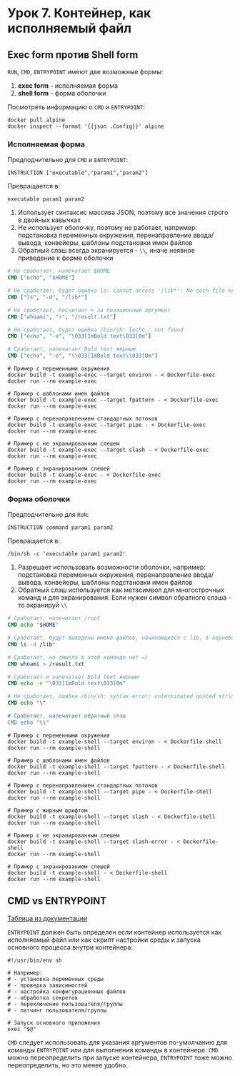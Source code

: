 # Урок 7. Контейнер, как исполняемый файл

## Exec form против Shell form

`RUN`, `CMD`, `ENTRYPOINT` имеют две возможные формы:

1. **exec form** - исполняемая форма
2. **shell form** - форма оболочки

Посмотреть информацию о `CMD` и `ENTRYPOINT`:
```shell
docker pull alpine
docker inspect --format '{{json .Config}}' alpine
```

### Исполняемая форма

Предподчительно для `CMD` и `ENTRYPOINT`:
```
INSTRUCTION ["executable","param1","param2"]
```

Превращается в:
```
executable param1 param2
```

1. Использует синтаксис массива JSON,
   поэтому все значения строго в двойных кавычках
2. Не использует оболочку, поэтому не работает, например:
   подстановка переменных окружения, перенаправление ввода/вывода,
   конвейеры, шаблоны подстановки имен файлов
3. Обратный слэш всегда экранируется - `\\`,
   иначе неявное приведение к форме оболочки

```dockerfile
# Не сработает, напечатает $HOME
CMD ["echo", "$HOME"]

# Не сработает, будет ошибка ls: cannot access '/lib*': No such file or directory
CMD ["ls", "-d", "/lib*"]

# Не сработает, посчитает > за позиционный аргумент
CMD ["whoami", ">", "/result.txt"]

# Не сработает, будет ошибка /bin/sh: [echo,: not found
CMD ["echo", "-e", "\033[1mBold text\033[0m"]

# Сработает, напечатает Bold text жирным
CMD ["echo", "-e", "\\033[1mBold text\\033[0m"]
```

```shell
# Пример с переменными окружения
docker build -t example-exec --target environ - < Dockerfile-exec
docker run --rm example-exec

# Пример с шаблонами имен файлов
docker build -t example-exec --target fpattern - < Dockerfile-exec
docker run --rm example-exec

# Пример с перенаправлением стандартных потоков
docker build -t example-exec --target pipe - < Dockerfile-exec
docker run --rm example-exec

# Пример с не экранированным слешем
docker build -t example-exec --target slash - < Dockerfile-exec
docker run --rm example-exec

# Пример с экранированием слешей
docker build -t example-exec - < Dockerfile-exec
docker run --rm example-exec
```


### Форма оболочки

Предподчительно для `RUN`:
```
INSTRUCTION command param1 param2
```

Превращается в:
```
/bin/sh -c 'executable param1 param2'
```

1. Разрешает использовать возможности оболочки, например:
   подстановка переменных окружения, перенаправление ввода/вывода,
   конвейеры, шаблоны подстановки имен файлов
2. Обратный слэш используется как метасимвол
   для многострочных команд и для экранирования.
   Если нужен символ обратного слэша - то экранируй `\\`

```dockerfile
# Сработает, напечатает /root
CMD echo "$HOME"

# Сработает, будут выведены имена файлов, начинающиеся с lib, в корневом каналоге
CMD ls -d /lib*

# Сработает, но смысла в этой команде нет =)
CMD whoami > /result.txt

# Сработает и напечатает Bold text жирным
CMD echo -e "\033[1mBold text\033[0m"

# Не сработает, ошибка /bin/sh: syntax error: unterminated quoted string 
CMD echo "\"

# Сработает, напечатает обратный слэш
CMD echo "\\"
```

```shell
# Пример с переменными окружения
docker build -t example-shell --target environ - < Dockerfile-shell
docker run --rm example-shell

# Пример с шаблонами имен файлов
docker build -t example-shell --target fpattern - < Dockerfile-shell
docker run --rm example-shell

# Пример с перенаправлением стандартных потоков
docker build -t example-shell --target pipe - < Dockerfile-shell
docker run --rm example-shell

# Пример с жирным шрифтом
docker build -t example-shell --target slash - < Dockerfile-shell
docker run --rm example-shell

# Пример с не экранированным слешем
docker build -t example-shell --target slash-error - < Dockerfile-shell
docker run --rm example-shell

# Пример с экранированием слешей
docker build -t example-shell - < Dockerfile-shell
docker run --rm example-shell
```


## CMD vs ENTRYPOINT

[Таблица из документации](https://docs.docker.com/reference/dockerfile/#understand-how-cmd-and-entrypoint-interact)

`ENTRYPOINT` должен быть определен если контейнер используется как исполняемый файл
или как скрипт настройки среды и запуска основного процесса внутри контейнера:

```shell
#!/usr/bin/env sh

# Например: 
# - установка переменных среды
# - проверка зависимостей
# - настройка конфигурационных файлов
# - обработка секретов
# - переключение пользователя/группы
# - патчинг пользователя/группы

# Запуск основного приложения
exec "$@"
```

`CMD` следует использовать для указания аргументов по-умолчанию для команды `ENTRYPOINT`
или для выполнения команды в контейнере.
`CMD` можно переопределить при запуске контейнера,
`ENTRYPOINT` тоже можно переопределить, но это менее удобно.
